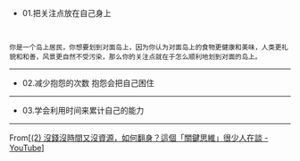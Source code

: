 - 01.把关注点放在自己身上

```ad-note


你是一个岛上居民，你想要划到对面岛上，因为你认为对面岛上的食物更健康和美味，人类更礼貌和和善，风景更自然不受污染，那么你的关注点就在于怎么顺利地划到对面的岛上。
```

---
- 02.减少抱怨的次数
	抱怨会把自己困住
---
- 03.学会利用时间来累计自己的能力

---
From[[(2) 沒錢沒時間又沒資源，如何翻身？這個「關鍵思維」很少人在談 - YouTube](https://www.youtube.com/watch?v=ZZ9zGgr2yY8)]